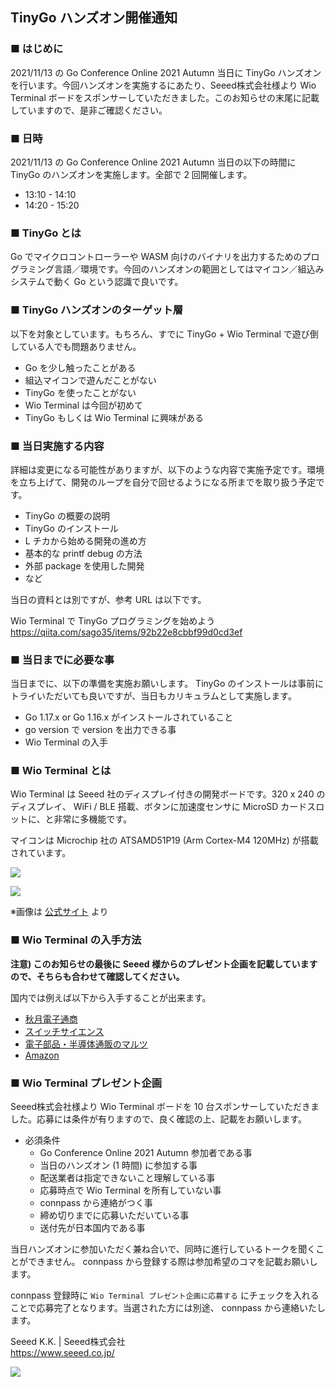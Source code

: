 ## TinyGo ハンズオン開催通知

### ■ はじめに

2021/11/13 の Go Conference Online 2021 Autumn 当日に TinyGo ハンズオンを行います。今回ハンズオンを実施するにあたり、Seeed株式会社様より Wio Terminal ボードをスポンサーしていただきました。このお知らせの末尾に記載していますので、是非ご確認ください。

### ■ 日時

2021/11/13 の Go Conference Online 2021 Autumn 当日の以下の時間に TinyGo のハンズオンを実施します。全部で 2 回開催します。

* 13:10 - 14:10
* 14:20 - 15:20

### ■ TinyGo とは

Go でマイクロコントローラーや WASM 向けのバイナリを出力するためのプログラミング言語／環境です。今回のハンズオンの範囲としてはマイコン／組込みシステムで動く Go という認識で良いです。

### ■ TinyGo ハンズオンのターゲット層

以下を対象としています。もちろん、すでに TinyGo + Wio Terminal で遊び倒している人でも問題ありません。

* Go を少し触ったことがある
* 組込マイコンで遊んだことがない
* TinyGo を使ったことがない
* Wio Terminal は今回が初めて
* TinyGo もしくは Wio Terminal に興味がある

### ■ 当日実施する内容

詳細は変更になる可能性がありますが、以下のような内容で実施予定です。環境を立ち上げて、開発のループを自分で回せるようになる所までを取り扱う予定です。

* TinyGo の概要の説明
* TinyGo のインストール
* L チカから始める開発の進め方
* 基本的な printf debug の方法
* 外部 package を使用した開発
* など

当日の資料とは別ですが、参考 URL は以下です。

Wio Terminal で TinyGo プログラミングを始めよう  
https://qiita.com/sago35/items/92b22e8cbbf99d0cd3ef

### ■ 当日までに必要な事

当日までに、以下の準備を実施お願いします。 TinyGo のインストールは事前にトライいただいても良いですが、当日もカリキュラムとして実施します。

* Go 1.17.x or Go 1.16.x がインストールされていること
* go version で version を出力できる事
* Wio Terminal の入手

### ■ Wio Terminal とは

Wio Terminal は Seeed 社のディスプレイ付きの開発ボードです。320 x 240 のディスプレイ、 WiFi / BLE 搭載、ボタンに加速度センサに MicroSD カードスロットに、と非常に多機能です。

マイコンは Microchip 社の ATSAMD51P19 (Arm Cortex-M4 120MHz) が搭載されています。

![](wioterminal-01.png)

![](wioterminal-02.png)

※画像は [公式サイト](https://www.seeedstudio.com/Wio-Terminal-p-4509.html) より

### ■ Wio Terminal の入手方法

__注意) このお知らせの最後に Seeed 様からのプレゼント企画を記載していますので、そちらも合わせて確認してください。__

国内では例えば以下から入手することが出来ます。

* [秋月電子通商](https://akizukidenshi.com/catalog/g/gM-15275/)
* [スイッチサイエンス](https://www.switch-science.com/catalog/6360/)
* [電子部品・半導体通販のマルツ](https://www.marutsu.co.jp/pc/i/1633550/)
* [Amazon](https://www.amazon.co.jp/studio-MicroPython-Raspberry-ATSAMD51%E3%83%99%E3%83%BC%E3%82%B9-%E3%83%87%E3%83%A5%E3%82%A2%E3%83%AB%E3%83%90%E3%83%B3%E3%83%89WiFi/dp/B08CHBV88D)

### ■ Wio Terminal プレゼント企画

Seeed株式会社様より Wio Terminal ボードを 10 台スポンサーしていただきました。応募には条件が有りますので、良く確認の上、記載をお願いします。

* 必須条件
    * Go Conference Online 2021 Autumn 参加者である事
    * 当日のハンズオン (1 時間) に参加する事
    * 配送業者は指定できないこと理解している事
    * 応募時点で Wio Terminal を所有していない事
    * connpass から連絡がつく事
    * 締め切りまでに応募いただいている事
    * 送付先が日本国内である事

当日ハンズオンに参加いただく兼ね合いで、同時に進行しているトークを聞くことができません。 connpass から登録する際は参加希望のコマを記載お願いします。

connpass 登録時に `Wio Terminal プレゼント企画に応募する` にチェックを入れることで応募完了となります。当選された方には別途、 connpass から連絡いたします。

Seeed K.K. | Seeed株式会社  
https://www.seeed.co.jp/

![](seeed.png)
